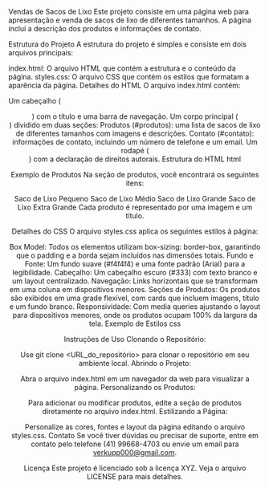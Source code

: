 Vendas de Sacos de Lixo
Este projeto consiste em uma página web para apresentação e venda de sacos de lixo de diferentes tamanhos. A página inclui a descrição dos produtos e informações de contato.

Estrutura do Projeto
A estrutura do projeto é simples e consiste em dois arquivos principais:

index.html: O arquivo HTML que contém a estrutura e o conteúdo da página.
styles.css: O arquivo CSS que contém os estilos que formatam a aparência da página.
Detalhes do HTML
O arquivo index.html contém:

Um cabeçalho (<header>) com o título e uma barra de navegação.
Um corpo principal (<main>) dividido em duas seções:
Produtos (#produtos): uma lista de sacos de lixo de diferentes tamanhos com imagens e descrições.
Contato (#contato): informações de contato, incluindo um número de telefone e um email.
Um rodapé (<footer>) com a declaração de direitos autorais.
Estrutura do HTML
html

Exemplo de Produtos
Na seção de produtos, você encontrará os seguintes itens:

Saco de Lixo Pequeno
Saco de Lixo Médio
Saco de Lixo Grande
Saco de Lixo Extra Grande
Cada produto é representado por uma imagem e um título.

Detalhes do CSS
O arquivo styles.css aplica os seguintes estilos à página:

Box Model: Todos os elementos utilizam box-sizing: border-box, garantindo que o padding e a borda sejam incluídos nas dimensões totais.
Fundo e Fonte: Um fundo suave (#f4f4f4) e uma fonte padrão (Arial) para a legibilidade.
Cabeçalho: Um cabeçalho escuro (#333) com texto branco e um layout centralizado.
Navegação: Links horizontais que se transformam em uma coluna em dispositivos menores.
Seções de Produtos: Os produtos são exibidos em uma grade flexível, com cards que incluem imagens, título e um fundo branco.
Responsividade: Com media queries ajustando o layout para dispositivos menores, onde os produtos ocupam 100% da largura da tela.
Exemplo de Estilos
css

Instruções de Uso
Clonando o Repositório:

Use git clone <URL_do_repositório> para clonar o repositório em seu ambiente local.
Abrindo o Projeto:

Abra o arquivo index.html em um navegador da web para visualizar a página.
Personalizando os Produtos:

Para adicionar ou modificar produtos, edite a seção de produtos diretamente no arquivo index.html.
Estilizando a Página:

Personalize as cores, fontes e layout da página editando o arquivo styles.css.
Contato
Se você tiver dúvidas ou precisar de suporte, entre em contato pelo telefone (41) 99668-4703 ou envie um email para verkupp000@gmail.com.

Licença
Este projeto é licenciado sob a licença XYZ. Veja o arquivo LICENSE para mais detalhes.
